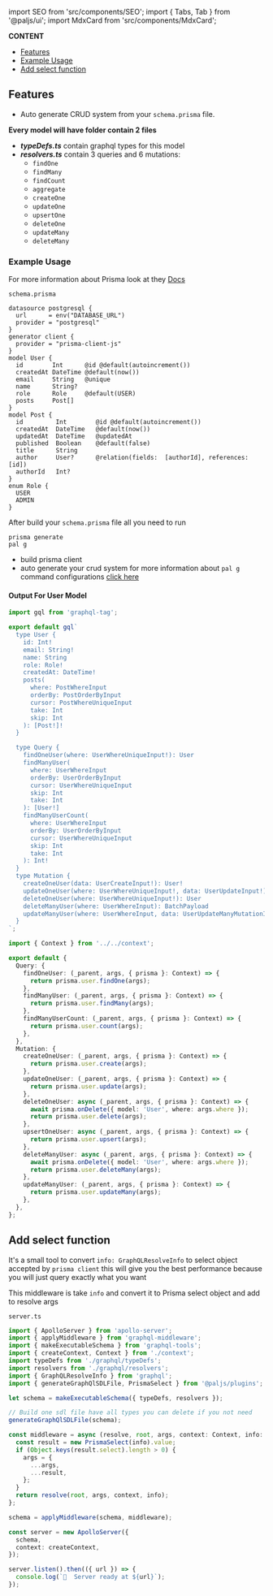 import SEO from 'src/components/SEO';
import { Tabs, Tab } from '@paljs/ui';
import MdxCard from 'src/components/MdxCard';

<SEO title="SDL first" />

<MdxCard>

**CONTENT**

- [Features](#features)
- [Example Usage](#example-usage)
- [Add select function](#add-select-function)

</MdxCard>

<MdxCard>

## Features

- Auto generate CRUD system from your `schema.prisma` file.

**Every model will have folder contain 2 files**

- **_typeDefs.ts_** contain graphql types for this model
- **_resolvers.ts_** contain 3 queries and 6 mutations:
  - `findOne`
  - `findMany`
  - `findCount`
  - `aggregate`
  - `createOne`
  - `updateOne`
  - `upsertOne`
  - `deleteOne`
  - `updateMany`
  - `deleteMany`

</MdxCard>

<MdxCard>

### Example Usage

For more information about Prisma look at they [Docs](https://www.prisma.io/docs)

`schema.prisma`

```prisma
datasource postgresql {
  url      = env("DATABASE_URL")
  provider = "postgresql"
}
generator client {
  provider = "prisma-client-js"
}
model User {
  id        Int      @id @default(autoincrement())
  createdAt DateTime @default(now())
  email     String   @unique
  name      String?
  role      Role     @default(USER)
  posts     Post[]
}
model Post {
  id         Int        @id @default(autoincrement())
  createdAt  DateTime   @default(now())
  updatedAt  DateTime   @updatedAt
  published  Boolean    @default(false)
  title      String
  author     User?      @relation(fields:  [authorId], references: [id])
  authorId   Int?
}
enum Role {
  USER
  ADMIN
}
```

After build your `schema.prisma` file all you need to run

```shell
prisma generate
pal g
```

- build prisma client
- auto generate your crud system for more information about `pal g` command configurations  [click here](/cli/generator) 

#### Output For User Model

<Tabs>
<Tab title="typeDefs.ts">

```ts
import gql from 'graphql-tag';

export default gql`
  type User {
    id: Int!
    email: String!
    name: String
    role: Role!
    createdAt: DateTime!
    posts(
      where: PostWhereInput
      orderBy: PostOrderByInput
      cursor: PostWhereUniqueInput
      take: Int
      skip: Int
    ): [Post!]!
  }

  type Query {
    findOneUser(where: UserWhereUniqueInput!): User
    findManyUser(
      where: UserWhereInput
      orderBy: UserOrderByInput
      cursor: UserWhereUniqueInput
      skip: Int
      take: Int
    ): [User!]
    findManyUserCount(
      where: UserWhereInput
      orderBy: UserOrderByInput
      cursor: UserWhereUniqueInput
      skip: Int
      take: Int
    ): Int!
  }
  type Mutation {
    createOneUser(data: UserCreateInput!): User!
    updateOneUser(where: UserWhereUniqueInput!, data: UserUpdateInput!): User!
    deleteOneUser(where: UserWhereUniqueInput!): User
    deleteManyUser(where: UserWhereInput): BatchPayload
    updateManyUser(where: UserWhereInput, data: UserUpdateManyMutationInput): BatchPayload
  }
`;
```

</Tab>
<Tab title="resolvers.ts">

```ts
import { Context } from '../../context';

export default {
  Query: {
    findOneUser: (_parent, args, { prisma }: Context) => {
      return prisma.user.findOne(args);
    },
    findManyUser: (_parent, args, { prisma }: Context) => {
      return prisma.user.findMany(args);
    },
    findManyUserCount: (_parent, args, { prisma }: Context) => {
      return prisma.user.count(args);
    },
  },
  Mutation: {
    createOneUser: (_parent, args, { prisma }: Context) => {
      return prisma.user.create(args);
    },
    updateOneUser: (_parent, args, { prisma }: Context) => {
      return prisma.user.update(args);
    },
    deleteOneUser: async (_parent, args, { prisma }: Context) => {
      await prisma.onDelete({ model: 'User', where: args.where });
      return prisma.user.delete(args);
    },
    upsertOneUser: async (_parent, args, { prisma }: Context) => {
      return prisma.user.upsert(args);
    },
    deleteManyUser: async (_parent, args, { prisma }: Context) => {
      await prisma.onDelete({ model: 'User', where: args.where });
      return prisma.user.deleteMany(args);
    },
    updateManyUser: (_parent, args, { prisma }: Context) => {
      return prisma.user.updateMany(args);
    },
  },
};
```

</Tab>
</Tabs>

## Add select function

It's a small tool to convert `info: GraphQLResolveInfo` to select object accepted by `prisma client` this will give you the best performance because you will just query exactly what you want

This middleware is take `info` and convert it to Prisma select object and add to resolve args

`server.ts`

```ts
import { ApolloServer } from 'apollo-server';
import { applyMiddleware } from 'graphql-middleware';
import { makeExecutableSchema } from 'graphql-tools';
import { createContext, Context } from './context';
import typeDefs from './graphql/typeDefs';
import resolvers from './graphql/resolvers';
import { GraphQLResolveInfo } from 'graphql';
import { generateGraphQlSDLFile, PrismaSelect } from '@paljs/plugins';

let schema = makeExecutableSchema({ typeDefs, resolvers });

// Build one sdl file have all types you can delete if you not need
generateGraphQlSDLFile(schema);

const middleware = async (resolve, root, args, context: Context, info: GraphQLResolveInfo) => {
  const result = new PrismaSelect(info).value;
  if (Object.keys(result.select).length > 0) {
    args = {
      ...args,
      ...result,
    };
  }
  return resolve(root, args, context, info);
};

schema = applyMiddleware(schema, middleware);

const server = new ApolloServer({
  schema,
  context: createContext,
});

server.listen().then(({ url }) => {
  console.log(`🚀  Server ready at ${url}`);
});
```

</MdxCard>
